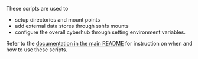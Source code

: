 These scripts are used to
* setup directories and mount points
* add external data stores through sshfs mounts
* configure the overall cyberhub through setting environment variables.

Refer to the [documentation in the main README](../README.md) for instruction on when and how to use these scripts.